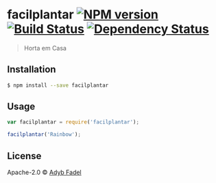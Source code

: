 # facilplantar [![NPM version][npm-image]][npm-url] [![Build Status][travis-image]][travis-url] [![Dependency Status][daviddm-image]][daviddm-url]
> Horta em Casa

## Installation

```sh
$ npm install --save facilplantar
```

## Usage

```js
var facilplantar = require('facilplantar');

facilplantar('Rainbow');
```
## License

Apache-2.0 © [Adyb Fadel]()


[npm-image]: https://badge.fury.io/js/facilplantar.svg
[npm-url]: https://npmjs.org/package/facilplantar
[travis-image]: https://travis-ci.org/adybfadel/facilplantar.svg?branch=master
[travis-url]: https://travis-ci.org/adybfadel/facilplantar
[daviddm-image]: https://david-dm.org/adybfadel/facilplantar.svg?theme=shields.io
[daviddm-url]: https://david-dm.org/adybfadel/facilplantar
